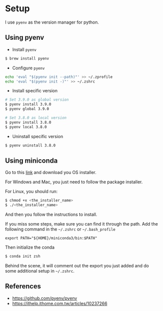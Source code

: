 # Setup

I use `pyenv` as the version manager for python.

## Using pyenv
- Install `pyenv`
```bash
$ brew install pyenv
```
- Configure `pyenv`
```bash
echo 'eval "$(pyenv init --path)"' >> ~/.zprofile
echo 'eval "$(pyenv init -)"' >> ~/.zshrc
```
- Install specific version
```bash
# Set 3.9.0 as global version
$ pyenv install 3.9.0
$ pyenv global 3.9.0

# Set 3.8.0 as local version
$ pyenv install 3.8.0
$ pyenv local 3.8.0
```
- Uninstall specific version
```bash
$ pyenv uninstall 3.8.0
```

## Using miniconda
Go to this [link](https://docs.conda.io/en/latest/miniconda.html) and download you OS installer.

For Windows and Mac, you just need to follow the package installer. 

For Linux, you should run:
```bash
$ chmod +x <the_installer_name>
$ ./<the_installer_name>
```

And then you follow the instructions to install.

If you miss some steps, make sure you can find it through the path.
Add the following command in the `~/.zshrc` or `~/.bash_profile`
```vim
export PATH="${HOME}/miniconda3/bin:$PATH"
```

Then initialize the conda
```bash
$ conda init zsh
```

Behind the scene, it will comment out the export you just added and do some additional setup in `~/.zshrc`.

## References
- https://github.com/pyenv/pyenv
- https://ithelp.ithome.com.tw/articles/10237266